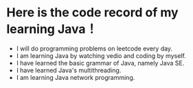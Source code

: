 # Here is the code record of my learning Java！
* I will do programming problems on leetcode every day.
* I am learning Java by watching vedio and coding by myself.
* I have learned the basic grammar of Java, namely Java SE.
* I have learned Java's multithreading.
* I am learning Java network programming. 














